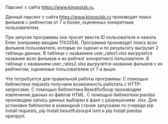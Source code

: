 Парсинг с сайта https://www.kinopoisk.ru.

Данный парсинг с сайта https://www.kinopoisk.ru производит поиск фильмов с рейтингом от 7 и более, оцененных конкретным пользователем.

При запуске программы она просит ввести ID пользователя и нажать Enter (например вводим 1743354).
Программа произведет поиск всех фильмов пользователя, которые он оценил и по результату выгрузит 2 таблицы данных.
В таблице с названием user_rates1.xlsx выгрузятся название всех фильмов и их рейтинг конкретного пользователя.
В таблице с названием user_rates2.xlsx выгрузятся название фильмов с их рейтингом, оцененные пользователем от 7 и выше.

Что потребуется для правильной работы программы:
С помощью библиотеки requests получаем возможность работать с HTTP-запросами.
С помощью библиотеки BeautifulSoup производим извлечение данных из файлов HTML.
С помощью библиотеки pandas производим запись данных выборки в фаил с разрешением .xlsx.
Для установки библиотек в командной строке запускаем по очереди  pip install requests, pip install beautifulsoup4 lxml и pip install pandas openpyxl.





